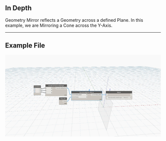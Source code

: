 ## In Depth
Geometry Mirror reflects a Geometry across a defined Plane. In this example, we are Mirroring a Cone across the Y-Axis.
___
## Example File

![Mirror](./Autodesk.DesignScript.Geometry.CoordinateSystem.Mirror_img.jpg)

